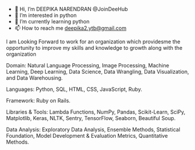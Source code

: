 - 👋 Hi, I’m DEEPIKA NARENDRAN @JoinDeeHub
- 👀 I’m interested in python
- 🌱 I’m currently learning python
- 📫 How to reach me deepika2.ytb@gmail.com

I am Looking Forward to work for an organization which providesme the opportunity to improve my skills and knowledge to growth along with the organization

Domain: Natural Language Processing, Image Processing, Machine Learning, Deep Learning, Data Science, Data Wrangling, Data Visualization, and Data Warehousing.

Languages: Python, SQL, HTML, CSS, JavaScript, Ruby.

Framework: Ruby on Rails.

Libraries & Tools: Lambda Functions, NumPy, Pandas, Scikit-Learn, SciPy, Matplotlib, Keras, NLTK, Sentry, TensorFlow, Seaborn, Beautiful Soup.

Data Analysis: Exploratory Data Analysis, Ensemble Methods,  Statistical Foundation, Model Development & Evaluation Metrics, Quantitative Methods.
